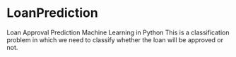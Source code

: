 # LoanPrediction

Loan Approval Prediction Machine Learning in Python
This is a classification problem in which we need to classify whether the loan will be approved or not.
